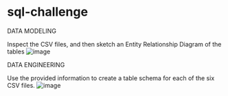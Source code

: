 # sql-challenge
 
DATA MODELING

Inspect the CSV files, and then sketch an Entity Relationship Diagram of the tables
![image](https://github.com/hmshoberg/sql-challenge/assets/145800386/111115cd-0172-40d6-b138-e925bc33a1aa)

DATA ENGINEERING

Use the provided information to create a table schema for each of the six CSV files.
![image](https://github.com/hmshoberg/sql-challenge/assets/145800386/03cdc292-dddb-426c-9491-3d7ae3a7136e)
